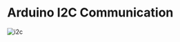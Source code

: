 # Arduino I2C Communication

![i2c](https://github.com/sachinthaHeshan/Arduino_I2C_Communication/assets/67828426/3be7f50c-cac9-465f-84d8-585602f018ce)
